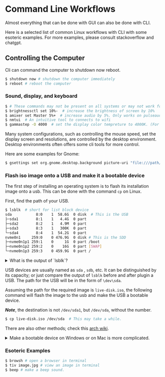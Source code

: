# Command Line Workflows

Almost everything that can be done with GUI can also be done with CLI. 

Here is a selected list of common Linux workflows with CLI with some esoteric examples. 
For more examples, please consult stackoverflow and chatgpt.

## Controlling the Computer

Cli can command the computer to shutdown now reboot.

```sh
$ shutdown now # shutdown the computer immediately
$ reboot # reboot the computer
```

### Sound, display, and keyboard

```sh
$ # These commands may not be present on all systems or may not work for all environments
$ brightnessctl set 10%-  # increase the brightness of screen by 10%
$ amixer set Master 5%+  # increase audio by 5%. Only works on pulseaudio systems.
$ nmtui  # An intuitive tool to connects to wifi
$ gammastep -O 4000  # set the display color tempreture to 4000K. (For night light)
```

Many system configurations, such as controlling the mouse speed, set the display screen and resolutions, are controlled by the desktop environment.
Desktop environments often offers some cli tools for more control. 

Here are some examples for Gnome:

```sh
$ gsettings set org.gnome.desktop.background picture-uri "file:///path/to/your/image.jpg"
```

### Flash iso image onto a USB and make it a bootable device

The first step of installing an operating system is to flash its installation image onto a usb. 
This can be done with the command `cp` on Linux.

First, find the path of your USB.

```sh
$ lsblk  # short for list block device
sda           8:0    1  58.6G  0 disk  # This is the USB
├─sda1        8:1    1   4.4G  0 part 
├─sda2        8:2    1   4.9M  0 part 
├─sda3        8:3    1   300K  0 part 
└─sda4        8:4    1  54.2G  0 part 
nvme0n1     259:0    0 476.9G  0 disk # This is the SDD
├─nvme0n1p1 259:1    0     1G  0 part /boot
├─nvme0n1p2 259:2    0    16G  0 part [SWAP]
└─nvme0n1p3 259:3    0 459.9G  0 part /
```

<details>
<summary>
What is the output of `lsblk`?
</summary>

The physical disk is presented as block device on Linux. 
Linux, like Unix, adopts the philosophy of "everything is a file".
The block devices are presented as files under `/dev` directory.

`/dev/sda` is the path of the block device representing the usb. 
`/dev/sda1` for the first partition of the usb.
</details>

USB devices are usually named as `sda` , `sdb`, etc.
It can be distinguished by its capacity; or just compare the output of `lsblk` before and after plugin a USB.
The path for the USB will be in the form of `\dev\sda`.

Assuming the path for the required image is `live-disk.iso`, the following command will flash the image to the usb and make the USB a bootable device.

**_Note_**, the destination is not `/dev/sda1`, but `/dev/sda`, without the number.

```sh
$ cp live-disk.iso /dev/sda  # This may take a while.
```

There are also other methods; check this [arch wiki](https://wiki.archlinux.org/title/USB_flash_installation_medium).

<details>
<summary>
Make a bootable device on Windows or on Mac is more complicated.
</summary>

The easist method on Windows or on Mac is to download a media creation tool, such as balena etcher, and let it do the job. 

Media creation tools may be more than 200 MB in size, and many time they do not work as well as the `cp` command.

</details>

### Esoteric Examples 

```sh
$ browsh # open a browser in terminal
$ tiv image.jpg # view an image in terminal
$ beep # make a beep sound.
```

